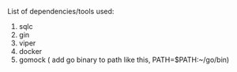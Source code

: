 List of dependencies/tools used:

1) sqlc
2) gin
3) viper
4) docker
5) gomock ( add go binary to path like this, PATH=$PATH:~/go/bin)
